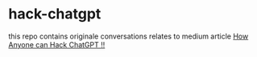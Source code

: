 # hack-chatgpt
this repo contains originale conversations relates to medium article [How Anyone can Hack ChatGPT !!](https://medium.com/@deltaaruna/how-anyone-can-hack-chatgpt-aa7959684ef0)

